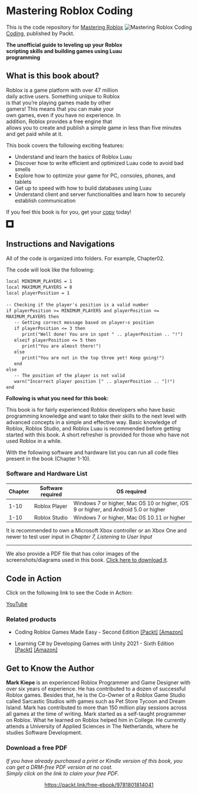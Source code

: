 # Mastering Roblox Coding

<a href="https://www.packtpub.com/product/mastering-roblox-coding/9781801814041?utm_source=github&utm_medium=repository&utm_campaign=9781801814041"><img src="https://static.packt-cdn.com/products/9781801814041/cover/smaller" alt="Mastering Roblox Coding" height="256px" align="right"></a>

This is the code repository for [Mastering Roblox Coding](https://www.packtpub.com/product/mastering-roblox-coding/9781801814041?utm_source=github&utm_medium=repository&utm_campaign=9781801814041), published by Packt.

**The unofficial guide to leveling up your Roblox scripting skills and building games using Luau programming**

## What is this book about?
Roblox is a game platform with over 47 million daily active users. Something unique to Roblox is that you’re playing games made by other gamers! This means that you can make your own games, even if you have no experience. In addition, Roblox provides a free engine that allows you to create and publish a simple game in less than five minutes and get paid while at it.

This book covers the following exciting features: 
* Understand and learn the basics of Roblox Luau
* Discover how to write efficient and optimized Luau code to avoid bad smells
* Explore how to optimize your game for PC, consoles, phones, and tablets
* Get up to speed with how to build databases using Luau
* Understand client and server functionalities and learn how to securely establish communication

If you feel this book is for you, get your [copy](https://www.amazon.com/dp/180181404X) today!

<a href="https://www.packtpub.com/?utm_source=github&utm_medium=banner&utm_campaign=GitHubBanner"><img src="https://raw.githubusercontent.com/PacktPublishing/GitHub/master/GitHub.png" 
alt="https://www.packtpub.com/" border="5" /></a>


## Instructions and Navigations
All of the code is organized into folders. For example, Chapter02.

The code will look like the following:
```
local MINIMUM_PLAYERS = 1
local MAXIMUM_PLAYERS = 8
local playerPosition = 1

-- Checking if the player's position is a valid number
if playerPosition >= MINIMUM_PLAYERS and playerPosition <= MAXIMUM_PLAYERS then
   -- Getting correct message based on player›s position
   if playerPosition <= 3 then
      print("Well done! You are in spot " .. playerPosition .. "!")
   elseif playerPosition <= 5 then
      print("You are almost there!")
   else
      print("You are not in the top three yet! Keep going!")
   end
else
   -- The position of the player is not valid
   warn("Incorrect player position [" .. playerPosition .. "]!")
end
```

**Following is what you need for this book:**

This book is for fairly experienced Roblox developers who have basic programming knowledge and want to take their skills to the next level with advanced concepts in a simple and effective way. Basic knowledge of Roblox, Roblox Studio, and Roblox Luau is recommended before getting started with this book. A short refresher is provided for those who have not used Roblox in a while.

With the following software and hardware list you can run all code files present in the book (Chapter 1-10).

### Software and Hardware List

| Chapter  | Software required                   | OS required                                                                          |
| -------- | ------------------------------------| -------------------------------------------------------------------------------------|
| 1-10     | Roblox Player                       | Windows 7 or higher, Mac OS 10 or higher, iOS 9 or higher, and Android 5.0 or higher |
| 1-10     | Roblox Studio                       | Windows 7 or higher, Mac OS 10.11 or higher                                          |
 
It is recommended to own a Microsoft Xbox controller or an Xbox One and newer to test user input in *Chapter 7, Listening to User Input*

<hr>

We also provide a PDF file that has color images of the screenshots/diagrams used in this book. [Click here to download it](https://packt.link/2Zmph).

## Code in Action

Click on the following link to see the Code in Action:

[YouTube](https://bit.ly/3OEocEy)

### Related products <Other books you may enjoy>
* Coding Roblox Games Made Easy - Second Edition [[Packt]](https://www.packtpub.com/product/coding-roblox-games-made-easy/9781803234670?_ga=2.83231057.696896402.1658994676-1157268863.1584421665&utm_source=github&utm_medium=repository&utm_campaign=9781803234670) [[Amazon]](https://www.amazon.com/dp/1803234679)

* Learning C# by Developing Games with Unity 2021 - Sixth Edition [[Packt]](https://www.packtpub.com/product/learning-c-by-developing-games-with-unity-2021/9781801813945?_ga=2.20973052.696896402.1658994676-1157268863.1584421665&utm_source=github&utm_medium=repository&utm_campaign=9781801813945) [[Amazon]](https://www.amazon.com/dp/1801813949)

## Get to Know the Author
**Mark Kiepe**
is an experienced Roblox Programmer and Game Designer with over six years of experience. He has contributed to a dozen of successful Roblox games. Besides that, he is the Co-Owner of a Roblox Game Studio called Sarcastic Studios with games such as Pet Store Tycoon and Dream Island. Mark has contributed to more than 150 million play sessions across all games at the time of writing.
Mark started as a self-taught programmer on Roblox. What he learned on Roblox helped him in College. He currently attends a University of Applied Sciences in The Netherlands, where he studies Software Development.




### Download a free PDF

 <i>If you have already purchased a print or Kindle version of this book, you can get a DRM-free PDF version at no cost.<br>Simply click on the link to claim your free PDF.</i>
<p align="center"> <a href="https://packt.link/free-ebook/9781801814041">https://packt.link/free-ebook/9781801814041 </a> </p>